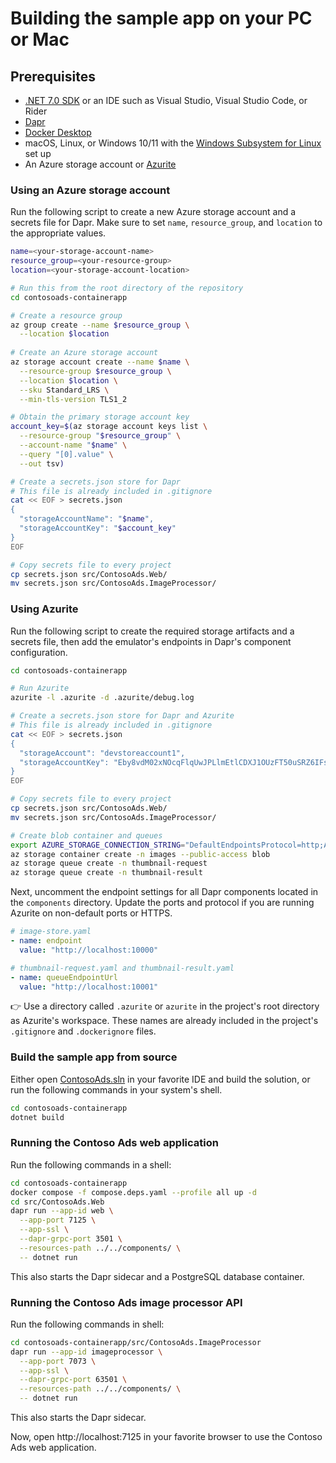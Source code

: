 # Building the sample app on your PC or Mac

## Prerequisites

* [.NET 7.0 SDK](https://dotnet.microsoft.com/en-us/download/dotnet/7.0) or an IDE such as Visual Studio, Visual Studio Code, or Rider
* [Dapr](https://docs.dapr.io/getting-started/install-dapr-cli/)
* [Docker Desktop](https://docs.docker.com/docker-desktop/install/) 
* macOS, Linux, or Windows 10/11 with the [Windows Subsystem for Linux](https://docs.microsoft.com/en-us/windows/wsl/) set up
* An Azure storage account or [Azurite](https://docs.microsoft.com/en-us/azure/storage/common/storage-use-azurite?toc=%2Fazure%2Fstorage%2Fblobs%2Ftoc.json&tabs=visual-studio)

### Using an Azure storage account

Run the following script to create a new Azure storage account and a secrets file for Dapr. 
Make sure to set `name`, `resource_group`, and `location` to the appropriate values.

```bash
name=<your-storage-account-name>
resource_group=<your-resource-group>
location=<your-storage-account-location>

# Run this from the root directory of the repository
cd contosoads-containerapp

# Create a resource group
az group create --name $resource_group \
  --location $location
  
# Create an Azure storage account
az storage account create --name $name \
  --resource-group $resource_group \
  --location $location \
  --sku Standard_LRS \
  --min-tls-version TLS1_2

# Obtain the primary storage account key
account_key=$(az storage account keys list \
  --resource-group "$resource_group" \
  --account-name "$name" \
  --query "[0].value" \
  --out tsv)

# Create a secrets.json store for Dapr
# This file is already included in .gitignore
cat << EOF > secrets.json
{
  "storageAccountName": "$name",
  "storageAccountKey": "$account_key"
}
EOF

# Copy secrets file to every project
cp secrets.json src/ContosoAds.Web/
mv secrets.json src/ContosoAds.ImageProcessor/ 
```

### Using Azurite

Run the following script to create the required storage artifacts and a secrets file, then
add the emulator's endpoints in Dapr's component configuration. 

```bash
cd contosoads-containerapp

# Run Azurite
azurite -l .azurite -d .azurite/debug.log

# Create a secrets.json store for Dapr and Azurite
# This file is already included in .gitignore
cat << EOF > secrets.json
{
  "storageAccount": "devstoreaccount1",
  "storageAccountKey": "Eby8vdM02xNOcqFlqUwJPLlmEtlCDXJ1OUzFT50uSRZ6IFsuFq2UVErCz4I6tq/K1SZFPTOtr/KBHBeksoGMGw=="
}
EOF

# Copy secrets file to every project
cp secrets.json src/ContosoAds.Web/
mv secrets.json src/ContosoAds.ImageProcessor/ 

# Create blob container and queues
export AZURE_STORAGE_CONNECTION_STRING="DefaultEndpointsProtocol=http;AccountName=devstoreaccount1;AccountKey=Eby8vdM02xNOcqFlqUwJPLlmEtlCDXJ1OUzFT50uSRZ6IFsuFq2UVErCz4I6tq/K1SZFPTOtr/KBHBeksoGMGw==;BlobEndpoint=http://127.0.0.1:10000/devstoreaccount1;QueueEndpoint=http://127.0.0.1:10001/devstoreaccount1;TableEndpoint=http://127.0.0.1:10002/devstoreaccount1;"
az storage container create -n images --public-access blob
az storage queue create -n thumbnail-request
az storage queue create -n thumbnail-result
```

Next, uncomment the endpoint settings for all Dapr components located in the `components` directory. 
Update the ports and protocol if you are running Azurite on non-default ports or HTTPS.

```yaml
# image-store.yaml
- name: endpoint
  value: "http://localhost:10000"

# thumbnail-request.yaml and thumbnail-result.yaml
- name: queueEndpointUrl
  value: "http://localhost:10001"
```

:point_right: Use a directory called `.azurite` or `azurite` in the project's root directory as Azurite's workspace. These 
names are already included in the project's `.gitignore` and `.dockerignore` files. 

### Build the sample app from source 

Either open [ContosoAds.sln](../ContosoAds.sln) in your favorite IDE and build the solution, or run the 
following commands in your system's shell.

```bash
cd contosoads-containerapp
dotnet build
```

### Running the Contoso Ads web application

Run the following commands in a shell:

```bash
cd contosoads-containerapp
docker compose -f compose.deps.yaml --profile all up -d
cd src/ContosoAds.Web
dapr run --app-id web \
  --app-port 7125 \
  --app-ssl \
  --dapr-grpc-port 3501 \
  --resources-path ../../components/ \
  -- dotnet run
```

This also starts the Dapr sidecar and a PostgreSQL database container.

### Running the Contoso Ads image processor API

Run the following commands in shell:

```bash
cd contosoads-containerapp/src/ContosoAds.ImageProcessor
dapr run --app-id imageprocessor \
  --app-port 7073 \
  --app-ssl \
  --dapr-grpc-port 63501 \
  --resources-path ../../components/ \
  -- dotnet run
```

This also starts the Dapr sidecar.

Now, open http://localhost:7125 in your favorite browser to use the Contoso Ads web application.